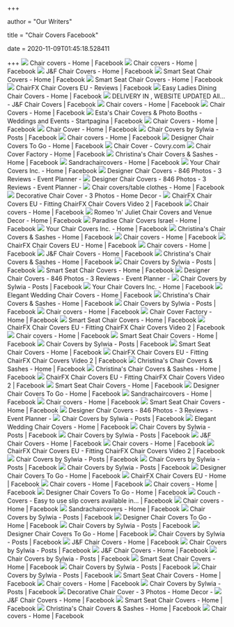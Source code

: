 +++
        
author = "Our Writers"
        
title = "Chair Covers Facebook"
        
date = 2020-11-09T01:45:18.528411
        
+++
[ ![](https://lookaside.fbsbx.com/lookaside/crawler/media/?media_id=1675900202535577)](https://lookaside.fbsbx.com/lookaside/crawler/media/?media_id=1675900202535577) Chair covers - Home | Facebook
[ ![](https://lookaside.fbsbx.com/lookaside/crawler/media/?media_id=355595204855367)](https://lookaside.fbsbx.com/lookaside/crawler/media/?media_id=355595204855367) Chair covers - Home | Facebook
[ ![](https://lookaside.fbsbx.com/lookaside/crawler/media/?media_id=527270387723136)](https://lookaside.fbsbx.com/lookaside/crawler/media/?media_id=527270387723136) J&F Chair Covers - Home | Facebook
[ ![](https://lookaside.fbsbx.com/lookaside/crawler/media/?media_id=844485438914526)](https://lookaside.fbsbx.com/lookaside/crawler/media/?media_id=844485438914526) Smart Seat Chair Covers - Home | Facebook
[ ![](https://lookaside.fbsbx.com/lookaside/crawler/media/?media_id=143607929002284)](https://lookaside.fbsbx.com/lookaside/crawler/media/?media_id=143607929002284) Smart Seat Chair Covers - Home | Facebook
[ ![](https://lookaside.fbsbx.com/lookaside/crawler/media/?media_id=2370330786574627)](https://lookaside.fbsbx.com/lookaside/crawler/media/?media_id=2370330786574627) ChairFX Chair Covers EU - Reviews | Facebook
[ ![](https://lookaside.fbsbx.com/lookaside/crawler/media/?media_id=828372140525131)](https://lookaside.fbsbx.com/lookaside/crawler/media/?media_id=828372140525131) Easy Ladies Dining Chair Covers - Home | Facebook
[ ![](https://lookaside.fbsbx.com/lookaside/crawler/media/?media_id=542219539561554)](https://lookaside.fbsbx.com/lookaside/crawler/media/?media_id=542219539561554)  DELIVERY IN , WEBSITE UPDATED   All... - J&F Chair Covers | Facebook
[ ![](https://lookaside.fbsbx.com/lookaside/crawler/media/?media_id=355582291523325)](https://lookaside.fbsbx.com/lookaside/crawler/media/?media_id=355582291523325) Chair covers - Home | Facebook
[ ![](https://lookaside.fbsbx.com/lookaside/crawler/media/?media_id=106281784184338)](https://lookaside.fbsbx.com/lookaside/crawler/media/?media_id=106281784184338) Chair Covers - Home | Facebook
[ ![](https://lookaside.fbsbx.com/lookaside/crawler/media/?media_id=552074378166243)](https://lookaside.fbsbx.com/lookaside/crawler/media/?media_id=552074378166243) Esta's Chair Covers & Photo Booths - Weddings and Events - Startpagina |  Facebook
[ ![](https://lookaside.fbsbx.com/lookaside/crawler/media/?media_id=106322284180288)](https://lookaside.fbsbx.com/lookaside/crawler/media/?media_id=106322284180288) Chair Covers - Home | Facebook
[ ![](https://lookaside.fbsbx.com/lookaside/crawler/media/?media_id=101536808052889)](https://lookaside.fbsbx.com/lookaside/crawler/media/?media_id=101536808052889) Chair Cover - Home | Facebook
[ ![](https://lookaside.fbsbx.com/lookaside/crawler/media/?media_id=128490937194988)](https://lookaside.fbsbx.com/lookaside/crawler/media/?media_id=128490937194988) Chair Covers by Sylwia - Posts | Facebook
[ ![](https://lookaside.fbsbx.com/lookaside/crawler/media/?media_id=1676033912522206)](https://lookaside.fbsbx.com/lookaside/crawler/media/?media_id=1676033912522206) Chair covers - Home | Facebook
[ ![](https://lookaside.fbsbx.com/lookaside/crawler/media/?media_id=144084462272158)](https://lookaside.fbsbx.com/lookaside/crawler/media/?media_id=144084462272158) Designer Chair Covers To Go - Home | Facebook
[ ![](http://img.covry.com/covers/cv/chair.jpg)](http://img.covry.com/covers/cv/chair.jpg) Chair Cover - Covry.com
[ ![](https://lookaside.fbsbx.com/lookaside/crawler/media/?media_id=271520476524)](https://lookaside.fbsbx.com/lookaside/crawler/media/?media_id=271520476524) Chair Cover Factory - Home | Facebook
[ ![](https://lookaside.fbsbx.com/lookaside/crawler/media/?media_id=3387891081296427)](https://lookaside.fbsbx.com/lookaside/crawler/media/?media_id=3387891081296427) Christina's Chair Covers & Sashes - Home | Facebook
[ ![](https://lookaside.fbsbx.com/lookaside/crawler/media/?media_id=2755502187998702)](https://lookaside.fbsbx.com/lookaside/crawler/media/?media_id=2755502187998702) Sandrachaircovers - Home | Facebook
[ ![](https://lookaside.fbsbx.com/lookaside/crawler/media/?media_id=3675526512492203)](https://lookaside.fbsbx.com/lookaside/crawler/media/?media_id=3675526512492203) Your Chair Covers Inc. - Home | Facebook
[ ![](https://lookaside.fbsbx.com/lookaside/crawler/media/?media_id=1534675416719111)](https://lookaside.fbsbx.com/lookaside/crawler/media/?media_id=1534675416719111) Designer Chair Covers - 846 Photos - 3 Reviews - Event Planner -
[ ![](https://lookaside.fbsbx.com/lookaside/crawler/media/?media_id=141817559338244)](https://lookaside.fbsbx.com/lookaside/crawler/media/?media_id=141817559338244) Designer Chair Covers - 846 Photos - 3 Reviews - Event Planner -
[ ![](https://lookaside.fbsbx.com/lookaside/crawler/media/?media_id=763235301178396)](https://lookaside.fbsbx.com/lookaside/crawler/media/?media_id=763235301178396) Chair covers/table clothes - Home | Facebook
[ ![](https://lookaside.fbsbx.com/lookaside/crawler/media/?media_id=106059614109448)](https://lookaside.fbsbx.com/lookaside/crawler/media/?media_id=106059614109448) Decorative Chair Cover - 3 Photos - Home Decor -
[ ![](https://lookaside.fbsbx.com/lookaside/crawler/media/?media_id=574933349806331&get_thumbnail=1)](https://lookaside.fbsbx.com/lookaside/crawler/media/?media_id=574933349806331&get_thumbnail=1) ChairFX Chair Covers EU - Fitting ChairFX Chair Covers Video 2 | Facebook
[ ![](https://lookaside.fbsbx.com/lookaside/crawler/media/?media_id=2153122208241604)](https://lookaside.fbsbx.com/lookaside/crawler/media/?media_id=2153122208241604) Chair covers - Home | Facebook
[ ![](https://lookaside.fbsbx.com/lookaside/crawler/media/?media_id=116849254998925)](https://lookaside.fbsbx.com/lookaside/crawler/media/?media_id=116849254998925) Romeo 'n' Juliet Chair Covers and Venue Decor - Home | Facebook
[ ![](https://lookaside.fbsbx.com/lookaside/crawler/media/?media_id=658122134247468)](https://lookaside.fbsbx.com/lookaside/crawler/media/?media_id=658122134247468) Paradise Chair Covers Israel - Home | Facebook
[ ![](https://lookaside.fbsbx.com/lookaside/crawler/media/?media_id=3675526682492186)](https://lookaside.fbsbx.com/lookaside/crawler/media/?media_id=3675526682492186) Your Chair Covers Inc. - Home | Facebook
[ ![](https://lookaside.fbsbx.com/lookaside/crawler/media/?media_id=124830417602526)](https://lookaside.fbsbx.com/lookaside/crawler/media/?media_id=124830417602526) Christina's Chair Covers & Sashes - Home | Facebook
[ ![](https://lookaside.fbsbx.com/lookaside/crawler/media/?media_id=355587071522847)](https://lookaside.fbsbx.com/lookaside/crawler/media/?media_id=355587071522847) Chair covers - Home | Facebook
[ ![](https://lookaside.fbsbx.com/lookaside/crawler/media/?media_id=1841521342788910)](https://lookaside.fbsbx.com/lookaside/crawler/media/?media_id=1841521342788910) ChairFX Chair Covers EU - Home | Facebook
[ ![](https://lookaside.fbsbx.com/lookaside/crawler/media/?media_id=102246988229423)](https://lookaside.fbsbx.com/lookaside/crawler/media/?media_id=102246988229423) Chair covers - Home | Facebook
[ ![](https://lookaside.fbsbx.com/lookaside/crawler/media/?media_id=527269721056536)](https://lookaside.fbsbx.com/lookaside/crawler/media/?media_id=527269721056536) J&F Chair Covers - Home | Facebook
[ ![](https://lookaside.fbsbx.com/lookaside/crawler/media/?media_id=1811842865567931&get_thumbnail=1)](https://lookaside.fbsbx.com/lookaside/crawler/media/?media_id=1811842865567931&get_thumbnail=1) Christina's Chair Covers & Sashes - Home | Facebook
[ ![](https://lookaside.fbsbx.com/lookaside/crawler/media/?media_id=1999557150088348)](https://lookaside.fbsbx.com/lookaside/crawler/media/?media_id=1999557150088348) Chair Covers by Sylwia - Posts | Facebook
[ ![](https://lookaside.fbsbx.com/lookaside/crawler/media/?media_id=102362247880505)](https://lookaside.fbsbx.com/lookaside/crawler/media/?media_id=102362247880505) Smart Seat Chair Covers - Home | Facebook
[ ![](https://lookaside.fbsbx.com/lookaside/crawler/media/?media_id=805902556841073&get_thumbnail=1)](https://lookaside.fbsbx.com/lookaside/crawler/media/?media_id=805902556841073&get_thumbnail=1) Designer Chair Covers - 846 Photos - 3 Reviews - Event Planner -
[ ![](https://lookaside.fbsbx.com/lookaside/crawler/media/?media_id=1104423772935028)](https://lookaside.fbsbx.com/lookaside/crawler/media/?media_id=1104423772935028) Chair Covers by Sylwia - Posts | Facebook
[ ![](https://lookaside.fbsbx.com/lookaside/crawler/media/?media_id=149642695080620)](https://lookaside.fbsbx.com/lookaside/crawler/media/?media_id=149642695080620) Your Chair Covers Inc. - Home | Facebook
[ ![](https://lookaside.fbsbx.com/lookaside/crawler/media/?media_id=2205872166133558)](https://lookaside.fbsbx.com/lookaside/crawler/media/?media_id=2205872166133558) Elegant Wedding Chair Covers - Home | Facebook
[ ![](https://lookaside.fbsbx.com/lookaside/crawler/media/?media_id=2527634813988729)](https://lookaside.fbsbx.com/lookaside/crawler/media/?media_id=2527634813988729) Christina's Chair Covers & Sashes - Home | Facebook
[ ![](https://lookaside.fbsbx.com/lookaside/crawler/media/?media_id=2231904406853620)](https://lookaside.fbsbx.com/lookaside/crawler/media/?media_id=2231904406853620) Chair Covers by Sylwia - Posts | Facebook
[ ![](https://lookaside.fbsbx.com/lookaside/crawler/media/?media_id=2223151627810429)](https://lookaside.fbsbx.com/lookaside/crawler/media/?media_id=2223151627810429) Chair covers - Home | Facebook
[ ![](https://lookaside.fbsbx.com/lookaside/crawler/media/?media_id=10156785005346525)](https://lookaside.fbsbx.com/lookaside/crawler/media/?media_id=10156785005346525) Chair Cover Factory - Home | Facebook
[ ![](https://lookaside.fbsbx.com/lookaside/crawler/media/?media_id=104112794306125)](https://lookaside.fbsbx.com/lookaside/crawler/media/?media_id=104112794306125) Smart Seat Chair Covers - Home | Facebook
[ ![](https://lookaside.fbsbx.com/lookaside/crawler/media/?media_id=653127872262244&get_thumbnail=1)](https://lookaside.fbsbx.com/lookaside/crawler/media/?media_id=653127872262244&get_thumbnail=1) ChairFX Chair Covers EU - Fitting ChairFX Chair Covers Video 2 | Facebook
[ ![](https://lookaside.fbsbx.com/lookaside/crawler/media/?media_id=2223152221143703)](https://lookaside.fbsbx.com/lookaside/crawler/media/?media_id=2223152221143703) Chair covers - Home | Facebook
[ ![](https://lookaside.fbsbx.com/lookaside/crawler/media/?media_id=207848292578354)](https://lookaside.fbsbx.com/lookaside/crawler/media/?media_id=207848292578354) Smart Seat Chair Covers - Home | Facebook
[ ![](https://lookaside.fbsbx.com/lookaside/crawler/media/?media_id=1601579399886127)](https://lookaside.fbsbx.com/lookaside/crawler/media/?media_id=1601579399886127) Chair Covers by Sylwia - Posts | Facebook
[ ![](https://lookaside.fbsbx.com/lookaside/crawler/media/?media_id=274778615865587)](https://lookaside.fbsbx.com/lookaside/crawler/media/?media_id=274778615865587) Smart Seat Chair Covers - Home | Facebook
[ ![](https://lookaside.fbsbx.com/lookaside/crawler/media/?media_id=782083815918701&get_thumbnail=1)](https://lookaside.fbsbx.com/lookaside/crawler/media/?media_id=782083815918701&get_thumbnail=1) ChairFX Chair Covers EU - Fitting ChairFX Chair Covers Video 2 | Facebook
[ ![](https://lookaside.fbsbx.com/lookaside/crawler/media/?media_id=3387891041296431)](https://lookaside.fbsbx.com/lookaside/crawler/media/?media_id=3387891041296431) Christina's Chair Covers & Sashes - Home | Facebook
[ ![](https://lookaside.fbsbx.com/lookaside/crawler/media/?media_id=2320857198157020&get_thumbnail=1)](https://lookaside.fbsbx.com/lookaside/crawler/media/?media_id=2320857198157020&get_thumbnail=1) Christina's Chair Covers & Sashes - Home | Facebook
[ ![](https://lookaside.fbsbx.com/lookaside/crawler/media/?media_id=975649859545143&get_thumbnail=1)](https://lookaside.fbsbx.com/lookaside/crawler/media/?media_id=975649859545143&get_thumbnail=1) ChairFX Chair Covers EU - Fitting ChairFX Chair Covers Video 2 | Facebook
[ ![](https://lookaside.fbsbx.com/lookaside/crawler/media/?media_id=322069711514033)](https://lookaside.fbsbx.com/lookaside/crawler/media/?media_id=322069711514033) Smart Seat Chair Covers - Home | Facebook
[ ![](https://lookaside.fbsbx.com/lookaside/crawler/media/?media_id=5093587697321785)](https://lookaside.fbsbx.com/lookaside/crawler/media/?media_id=5093587697321785) Designer Chair Covers To Go - Home | Facebook
[ ![](https://lookaside.fbsbx.com/lookaside/crawler/media/?media_id=2043507445864850&get_thumbnail=1)](https://lookaside.fbsbx.com/lookaside/crawler/media/?media_id=2043507445864850&get_thumbnail=1) Sandrachaircovers - Home | Facebook
[ ![](https://lookaside.fbsbx.com/lookaside/crawler/media/?media_id=540712542797626)](https://lookaside.fbsbx.com/lookaside/crawler/media/?media_id=540712542797626) Chair covers - Home | Facebook
[ ![](https://lookaside.fbsbx.com/lookaside/crawler/media/?media_id=1151309134898820)](https://lookaside.fbsbx.com/lookaside/crawler/media/?media_id=1151309134898820) Smart Seat Chair Covers - Home | Facebook
[ ![](https://lookaside.fbsbx.com/lookaside/crawler/media/?media_id=276510779032)](https://lookaside.fbsbx.com/lookaside/crawler/media/?media_id=276510779032) Designer Chair Covers - 846 Photos - 3 Reviews - Event Planner -
[ ![](https://lookaside.fbsbx.com/lookaside/crawler/media/?media_id=1826162204094511)](https://lookaside.fbsbx.com/lookaside/crawler/media/?media_id=1826162204094511) Chair Covers by Sylwia - Posts | Facebook
[ ![](https://lookaside.fbsbx.com/lookaside/crawler/media/?media_id=125328914187904)](https://lookaside.fbsbx.com/lookaside/crawler/media/?media_id=125328914187904) Elegant Wedding Chair Covers - Home | Facebook
[ ![](https://lookaside.fbsbx.com/lookaside/crawler/media/?media_id=1902288156481915)](https://lookaside.fbsbx.com/lookaside/crawler/media/?media_id=1902288156481915) Chair Covers by Sylwia - Posts | Facebook
[ ![](https://lookaside.fbsbx.com/lookaside/crawler/media/?media_id=1900064006704330)](https://lookaside.fbsbx.com/lookaside/crawler/media/?media_id=1900064006704330) Chair Covers by Sylwia - Posts | Facebook
[ ![](https://lookaside.fbsbx.com/lookaside/crawler/media/?media_id=527269581056550)](https://lookaside.fbsbx.com/lookaside/crawler/media/?media_id=527269581056550) J&F Chair Covers - Home | Facebook
[ ![](https://lookaside.fbsbx.com/lookaside/crawler/media/?media_id=2223151671143758)](https://lookaside.fbsbx.com/lookaside/crawler/media/?media_id=2223151671143758) Chair covers - Home | Facebook
[ ![](https://lookaside.fbsbx.com/lookaside/crawler/media/?media_id=2930730397210706)](https://lookaside.fbsbx.com/lookaside/crawler/media/?media_id=2930730397210706) ChairFX Chair Covers EU - Fitting ChairFX Chair Covers Video 2 | Facebook
[ ![](https://lookaside.fbsbx.com/lookaside/crawler/media/?media_id=1900063866704344)](https://lookaside.fbsbx.com/lookaside/crawler/media/?media_id=1900063866704344) Chair Covers by Sylwia - Posts | Facebook
[ ![](https://lookaside.fbsbx.com/lookaside/crawler/media/?media_id=1670285986348801)](https://lookaside.fbsbx.com/lookaside/crawler/media/?media_id=1670285986348801) Chair Covers by Sylwia - Posts | Facebook
[ ![](https://lookaside.fbsbx.com/lookaside/crawler/media/?media_id=1670276033016463)](https://lookaside.fbsbx.com/lookaside/crawler/media/?media_id=1670276033016463) Chair Covers by Sylwia - Posts | Facebook
[ ![](https://lookaside.fbsbx.com/lookaside/crawler/media/?media_id=515959666021393&get_thumbnail=1)](https://lookaside.fbsbx.com/lookaside/crawler/media/?media_id=515959666021393&get_thumbnail=1) Designer Chair Covers To Go - Home | Facebook
[ ![](https://lookaside.fbsbx.com/lookaside/crawler/media/?media_id=2436254096648962)](https://lookaside.fbsbx.com/lookaside/crawler/media/?media_id=2436254096648962) ChairFX Chair Covers EU - Home | Facebook
[ ![](https://lookaside.fbsbx.com/lookaside/crawler/media/?media_id=2223152184477040)](https://lookaside.fbsbx.com/lookaside/crawler/media/?media_id=2223152184477040) Chair covers - Home | Facebook
[ ![](https://lookaside.fbsbx.com/lookaside/crawler/media/?media_id=1971509869735917)](https://lookaside.fbsbx.com/lookaside/crawler/media/?media_id=1971509869735917) Chair covers - Home | Facebook
[ ![](https://lookaside.fbsbx.com/lookaside/crawler/media/?media_id=515216695236823)](https://lookaside.fbsbx.com/lookaside/crawler/media/?media_id=515216695236823) Designer Chair Covers To Go - Home | Facebook
[ ![](https://lookaside.fbsbx.com/lookaside/crawler/media/?media_id=1477704022364931)](https://lookaside.fbsbx.com/lookaside/crawler/media/?media_id=1477704022364931) Couch - Covers - Easy to use slip covers available in... | Facebook
[ ![](https://lookaside.fbsbx.com/lookaside/crawler/media/?media_id=2223151761143749)](https://lookaside.fbsbx.com/lookaside/crawler/media/?media_id=2223151761143749) Chair covers - Home | Facebook
[ ![](https://lookaside.fbsbx.com/lookaside/crawler/media/?media_id=2059769074238687&get_thumbnail=1)](https://lookaside.fbsbx.com/lookaside/crawler/media/?media_id=2059769074238687&get_thumbnail=1) Sandrachaircovers - Home | Facebook
[ ![](https://lookaside.fbsbx.com/lookaside/crawler/media/?media_id=1902288059815258)](https://lookaside.fbsbx.com/lookaside/crawler/media/?media_id=1902288059815258) Chair Covers by Sylwia - Posts | Facebook
[ ![](https://lookaside.fbsbx.com/lookaside/crawler/media/?media_id=534689179902721)](https://lookaside.fbsbx.com/lookaside/crawler/media/?media_id=534689179902721) Designer Chair Covers To Go - Home | Facebook
[ ![](https://lookaside.fbsbx.com/lookaside/crawler/media/?media_id=1999580450086018)](https://lookaside.fbsbx.com/lookaside/crawler/media/?media_id=1999580450086018) Chair Covers by Sylwia - Posts | Facebook
[ ![](https://lookaside.fbsbx.com/lookaside/crawler/media/?media_id=119793078092764)](https://lookaside.fbsbx.com/lookaside/crawler/media/?media_id=119793078092764) Designer Chair Covers To Go - Home | Facebook
[ ![](https://lookaside.fbsbx.com/lookaside/crawler/media/?media_id=1601579406552793)](https://lookaside.fbsbx.com/lookaside/crawler/media/?media_id=1601579406552793) Chair Covers by Sylwia - Posts | Facebook
[ ![](https://lookaside.fbsbx.com/lookaside/crawler/media/?media_id=527269717723203)](https://lookaside.fbsbx.com/lookaside/crawler/media/?media_id=527269717723203) J&F Chair Covers - Home | Facebook
[ ![](https://lookaside.fbsbx.com/lookaside/crawler/media/?media_id=1601714556539278)](https://lookaside.fbsbx.com/lookaside/crawler/media/?media_id=1601714556539278) Chair Covers by Sylwia - Posts | Facebook
[ ![](https://lookaside.fbsbx.com/lookaside/crawler/media/?media_id=1065908497192653)](https://lookaside.fbsbx.com/lookaside/crawler/media/?media_id=1065908497192653) J&F Chair Covers - Home | Facebook
[ ![](https://lookaside.fbsbx.com/lookaside/crawler/media/?media_id=2231904623520265)](https://lookaside.fbsbx.com/lookaside/crawler/media/?media_id=2231904623520265) Chair Covers by Sylwia - Posts | Facebook
[ ![](https://lookaside.fbsbx.com/lookaside/crawler/media/?media_id=193728470649522)](https://lookaside.fbsbx.com/lookaside/crawler/media/?media_id=193728470649522) Smart Seat Chair Covers - Home | Facebook
[ ![](https://lookaside.fbsbx.com/lookaside/crawler/media/?media_id=1900064073370990)](https://lookaside.fbsbx.com/lookaside/crawler/media/?media_id=1900064073370990) Chair Covers by Sylwia - Posts | Facebook
[ ![](https://lookaside.fbsbx.com/lookaside/crawler/media/?media_id=2092376250806437)](https://lookaside.fbsbx.com/lookaside/crawler/media/?media_id=2092376250806437) Chair Covers by Sylwia - Posts | Facebook
[ ![](https://lookaside.fbsbx.com/lookaside/crawler/media/?media_id=100303541331209)](https://lookaside.fbsbx.com/lookaside/crawler/media/?media_id=100303541331209) Smart Seat Chair Covers - Home | Facebook
[ ![](https://lookaside.fbsbx.com/lookaside/crawler/media/?media_id=100467324898383)](https://lookaside.fbsbx.com/lookaside/crawler/media/?media_id=100467324898383) Chair covers - Home | Facebook
[ ![](https://lookaside.fbsbx.com/lookaside/crawler/media/?media_id=1601714549872612)](https://lookaside.fbsbx.com/lookaside/crawler/media/?media_id=1601714549872612) Chair Covers by Sylwia - Posts | Facebook
[ ![](https://lookaside.fbsbx.com/lookaside/crawler/media/?media_id=106074440774632)](https://lookaside.fbsbx.com/lookaside/crawler/media/?media_id=106074440774632) Decorative Chair Cover - 3 Photos - Home Decor -
[ ![](https://lookaside.fbsbx.com/lookaside/crawler/media/?media_id=1066267977156705)](https://lookaside.fbsbx.com/lookaside/crawler/media/?media_id=1066267977156705) J&F Chair Covers - Home | Facebook
[ ![](https://lookaside.fbsbx.com/lookaside/crawler/media/?media_id=308550739340339)](https://lookaside.fbsbx.com/lookaside/crawler/media/?media_id=308550739340339) Smart Seat Chair Covers - Home | Facebook
[ ![](https://lookaside.fbsbx.com/lookaside/crawler/media/?media_id=1494727593946128&get_thumbnail=1)](https://lookaside.fbsbx.com/lookaside/crawler/media/?media_id=1494727593946128&get_thumbnail=1) Christina's Chair Covers & Sashes - Home | Facebook
[ ![](https://lookaside.fbsbx.com/lookaside/crawler/media/?media_id=111807587177646)](https://lookaside.fbsbx.com/lookaside/crawler/media/?media_id=111807587177646) Chair covers - Home | Facebook
